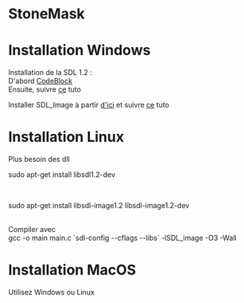# StoneMask
# Installation Windows
Installation de la SDL 1.2 : <br/>
 D'abord
 <a href="https://sourceforge.net/projects/codeblocks/files/Binaries/17.12/Windows/codeblocks-17.12mingw-setup.exe/download">CodeBlock</a><br/>
 Ensuite, suivre <a href="https://openclassrooms.com/fr/courses/19980-apprenez-a-programmer-en-c/17117-installation-de-la-sdl">ce</a> tuto <br/>
 
 Installer SDL_Image à partir <a href="https://www.libsdl.org/projects/SDL_image/release/SDL_image-devel-1.2.12-VC.zip">d'ici</a>
 et suivre <a href="https://openclassrooms.com/fr/courses/19980-apprenez-a-programmer-en-c/17796-afficher-des-images#/id/r-17795">ce</a> tuto <br/>
 
 # Installation Linux
 
 Plus besoin des dll<br/>
 
 sudo apt-get install libsdl1.2-dev
 
 <br/>
 
 sudo apt-get install libsdl-image1.2 libsdl-image1.2-dev
 
 <br/> 
 Compiler avec <br/>
 gcc -o main main.c `sdl-config --cflags --libs` -lSDL_image -O3 -Wall

# Installation MacOS

Utilisez Windows ou Linux




